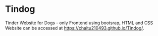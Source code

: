 # Tindog
Tinder Website for Dogs -  only Frontend using bootsrap, HTML and CSS
Website can be accessed at https://chaitu210493.github.io/Tindog/.
